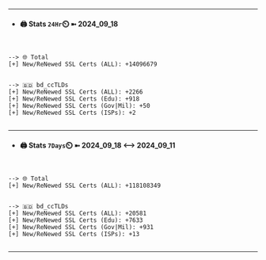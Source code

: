 

---
- #### 🖨️ **Stats** `24Hr`⏲️ ➼ 2024_09_18
```console


--> 🌐 Total
[+] New/ReNewed SSL Certs (ALL): +14096679


--> 🇧🇩 bd_ccTLDs
[+] New/ReNewed SSL Certs (ALL): +2266
[+] New/ReNewed SSL Certs (Edu): +918
[+] New/ReNewed SSL Certs (Gov|Mil): +50
[+] New/ReNewed SSL Certs (ISPs): +2


```

---
- #### 🖨️ **Stats** `7Days`⏲️ ➼ 2024_09_18 <--> 2024_09_11
```console


--> 🌐 Total
[+] New/ReNewed SSL Certs (ALL): +118108349


--> 🇧🇩 bd_ccTLDs
[+] New/ReNewed SSL Certs (ALL): +20581
[+] New/ReNewed SSL Certs (Edu): +7633
[+] New/ReNewed SSL Certs (Gov|Mil): +931
[+] New/ReNewed SSL Certs (ISPs): +13


```

---


